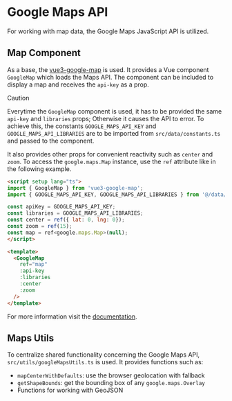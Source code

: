 # Google Maps API

For working with map data, the Google Maps JavaScript API is utilized.

## Map Component

As a base, the [vue3-google-map](https://www.npmjs.com/package/vue3-google-map) is used.
It provides a Vue component `GoogleMap` which loads the Maps API.
The component can be included to display a map and receives the `api-key` as a prop.

> [!CAUTION]
> Everytime the `GoogleMap` component is used, it has to be provided the same `api-key` and `libraries` props;
> Otherwise it causes the API to error.
> To achieve this, the constants `GOOGLE_MAPS_API_KEY` and `GOOGLE_MAPS_API_LIBRARIES` are to be imported from `src/data/constants.ts` and passed to the component.

It also provides other props for convenient reactivity such as `center` and `zoom`.
To access the `google.maps.Map` instance, use the `ref` attribute like in the following example.

```html
<script setup lang="ts">
import { GoogleMap } from 'vue3-google-map';
import { GOOGLE_MAPS_API_KEY, GOOGLE_MAPS_API_LIBRARIES } from '@/data/constants';

const apiKey = GOOGLE_MAPS_API_KEY;
const libraries = GOOGLE_MAPS_API_LIBRARIES;
const center = ref({ lat: 0, lng: 0});
const zoom = ref(15);
const map = ref<google.maps.Map>(null);
</script>

<template>
  <GoogleMap
    ref="map"
    :api-key
    :libraries
    :center
    :zoom
  />
</template>
```

For more information visit the [documentation](https://vue3-google-map.com/).

## Maps Utils

To centralize shared functionality concerning the Google Maps API, `src/utils/googleMapsUtils.ts` is used.
It provides functions such as:

* `mapCenterWithDefaults`: use the browser geolocation with fallback
* `getShapeBounds`: get the bounding box of any `google.maps.Overlay`
* Functions for working with GeoJSON
